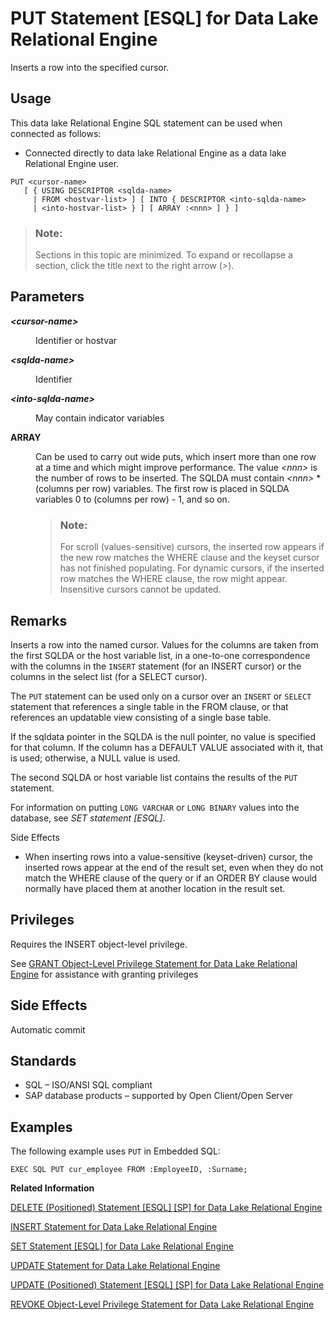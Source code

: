 <!-- loioa6224c9a84f210159740e7ada0c238be -->

# PUT Statement \[ESQL\] for Data Lake Relational Engine

Inserts a row into the specified cursor.



<a name="loioa6224c9a84f210159740e7ada0c238be__section_ovp_dvr_znb"/>

## Usage

This data lake Relational Engine SQL statement can be used when connected as follows:

-   Connected directly to data lake Relational Engine as a data lake Relational Engine user.



```
PUT <cursor-name> 
   [ { USING DESCRIPTOR <sqlda-name> 
     | FROM <hostvar-list> ] [ INTO { DESCRIPTOR <into-sqlda-name> 
     | <into-hostvar-list> } ] [ ARRAY :<nnn> ] } ]
```



> ### Note:  
> Sections in this topic are minimized. To expand or recollapse a section, click the title next to the right arrow \(*\>*\).



<a name="loioa6224c9a84f210159740e7ada0c238be__IQ_Parameters"/>

## Parameters


<dl>
<dt><b>

*<cursor-name\>*

</b></dt>
<dd>

Identifier or hostvar



</dd><dt><b>

*<sqlda-name\>*

</b></dt>
<dd>

Identifier



</dd><dt><b>

*<into-sqlda-name\>*

</b></dt>
<dd>

May contain indicator variables



</dd><dt><b>

ARRAY

</b></dt>
<dd>

Can be used to carry out wide puts, which insert more than one row at a time and which might improve performance. The value *<nnn\>* is the number of rows to be inserted. The SQLDA must contain *<nnn\>* \* \(columns per row\) variables. The first row is placed in SQLDA variables 0 to \(columns per row\) - 1, and so on.

> ### Note:  
> For scroll \(values-sensitive\) cursors, the inserted row appears if the new row matches the WHERE clause and the keyset cursor has not finished populating. For dynamic cursors, if the inserted row matches the WHERE clause, the row might appear. Insensitive cursors cannot be updated.



</dd>
</dl>



<a name="loioa6224c9a84f210159740e7ada0c238be__IQ_Usage"/>

## Remarks

Inserts a row into the named cursor. Values for the columns are taken from the first SQLDA or the host variable list, in a one-to-one correspondence with the columns in the `INSERT` statement \(for an INSERT cursor\) or the columns in the select list \(for a SELECT cursor\).

The `PUT` statement can be used only on a cursor over an `INSERT` or `SELECT` statement that references a single table in the FROM clause, or that references an updatable view consisting of a single base table.

If the sqldata pointer in the SQLDA is the null pointer, no value is specified for that column. If the column has a DEFAULT VALUE associated with it, that is used; otherwise, a NULL value is used.

The second SQLDA or host variable list contains the results of the `PUT` statement.

For information on putting `LONG VARCHAR` or `LONG BINARY` values into the database, see *SET statement \[ESQL\]*.

Side Effects

-   When inserting rows into a value-sensitive \(keyset-driven\) cursor, the inserted rows appear at the end of the result set, even when they do not match the WHERE clause of the query or if an ORDER BY clause would normally have placed them at another location in the result set.



<a name="loioa6224c9a84f210159740e7ada0c238be__IQ_Permissions"/>

## Privileges

Requires the INSERT object-level privilege.

See [GRANT Object-Level Privilege Statement for Data Lake Relational Engine](grant-object-level-privilege-statement-for-data-lake-relational-engine-a3e154f.md) for assistance with granting privileges



<a name="loioa6224c9a84f210159740e7ada0c238be__IQ_Side_Effects"/>

## Side Effects

Automatic commit



<a name="loioa6224c9a84f210159740e7ada0c238be__IQ_Standards"/>

## Standards

-   SQL – ISO/ANSI SQL compliant
-   SAP database products – supported by Open Client/Open Server



<a name="loioa6224c9a84f210159740e7ada0c238be__IQ_Examples"/>

## Examples

The following example uses `PUT` in Embedded SQL:

```
EXEC SQL PUT cur_employee FROM :EmployeeID, :Surname;
```

**Related Information**  


[DELETE \(Positioned\) Statement \[ESQL\] \[SP\] for Data Lake Relational Engine](delete-positioned-statement-esql-sp-for-data-lake-relational-engine-a61b84a.md "Deletes the data at the current location of a cursor.")

[INSERT Statement for Data Lake Relational Engine](insert-statement-for-data-lake-relational-engine-a61fdef.md "Inserts a single row or a selection of rows, from elsewhere in the current database, into the table. This command can also insert a selection of rows from another database into the table.")

[SET Statement \[ESQL\] for Data Lake Relational Engine](set-statement-esql-for-data-lake-relational-engine-a62516a.md "Assigns a value to a SQL variable.")

[UPDATE Statement for Data Lake Relational Engine](update-statement-for-data-lake-relational-engine-a628441.md "Modifies existing rows of a single table, or a view that contains only one table.")

[UPDATE \(Positioned\) Statement \[ESQL\] \[SP\] for Data Lake Relational Engine](update-positioned-statement-esql-sp-for-data-lake-relational-engine-a628749.md "Modifies the data at the current location of a cursor.")

[REVOKE Object-Level Privilege Statement for Data Lake Relational Engine](revoke-object-level-privilege-statement-for-data-lake-relational-engine-a3e7af2.md "Removes object-level privileges that were given using the GRANT statement.")

